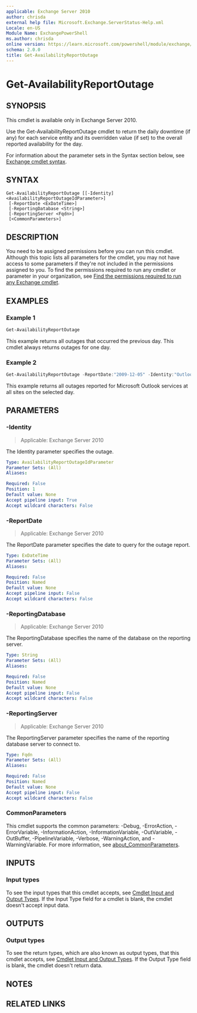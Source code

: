```yaml
---
applicable: Exchange Server 2010
author: chrisda
external help file: Microsoft.Exchange.ServerStatus-Help.xml
Locale: en-US
Module Name: ExchangePowerShell
ms.author: chrisda
online version: https://learn.microsoft.com/powershell/module/exchange/get-availabilityreportoutage
schema: 2.0.0
title: Get-AvailabilityReportOutage
---
```


# Get-AvailabilityReportOutage

## SYNOPSIS
This cmdlet is available only in Exchange Server 2010.

Use the Get-AvailabilityReportOutage cmdlet to return the daily downtime (if any) for each service entity and its overridden value (if set) to the overall reported availability for the day.

For information about the parameter sets in the Syntax section below, see [Exchange cmdlet syntax](https://learn.microsoft.com/powershell/exchange/exchange-cmdlet-syntax).

## SYNTAX

```
Get-AvailabilityReportOutage [[-Identity] <AvailabilityReportOutageIdParameter>]
 [-ReportDate <ExDateTime>]
 [-ReportingDatabase <String>]
 [-ReportingServer <Fqdn>]
 [<CommonParameters>]
```

## DESCRIPTION
You need to be assigned permissions before you can run this cmdlet. Although this topic lists all parameters for the cmdlet, you may not have access to some parameters if they're not included in the permissions assigned to you. To find the permissions required to run any cmdlet or parameter in your organization, see [Find the permissions required to run any Exchange cmdlet](https://learn.microsoft.com/powershell/exchange/find-exchange-cmdlet-permissions).

## EXAMPLES

### Example 1
```powershell
Get-AvailabilityReportOutage
```

This example returns all outages that occurred the previous day. This cmdlet always returns outages for one day.

### Example 2
```powershell
Get-AvailabilityReportOutage -ReportDate:"2009-12-05" -Identity:"Outlook*"
```

This example returns all outages reported for Microsoft Outlook services at all sites on the selected day.

## PARAMETERS

### -Identity

> Applicable: Exchange Server 2010

The Identity parameter specifies the outage.

```yaml
Type: AvailabilityReportOutageIdParameter
Parameter Sets: (All)
Aliases:

Required: False
Position: 1
Default value: None
Accept pipeline input: True
Accept wildcard characters: False
```

### -ReportDate

> Applicable: Exchange Server 2010

The ReportDate parameter specifies the date to query for the outage report.

```yaml
Type: ExDateTime
Parameter Sets: (All)
Aliases:

Required: False
Position: Named
Default value: None
Accept pipeline input: False
Accept wildcard characters: False
```

### -ReportingDatabase

> Applicable: Exchange Server 2010

The ReportingDatabase specifies the name of the database on the reporting server.

```yaml
Type: String
Parameter Sets: (All)
Aliases:

Required: False
Position: Named
Default value: None
Accept pipeline input: False
Accept wildcard characters: False
```

### -ReportingServer

> Applicable: Exchange Server 2010

The ReportingServer parameter specifies the name of the reporting database server to connect to.

```yaml
Type: Fqdn
Parameter Sets: (All)
Aliases:

Required: False
Position: Named
Default value: None
Accept pipeline input: False
Accept wildcard characters: False
```

### CommonParameters
This cmdlet supports the common parameters: -Debug, -ErrorAction, -ErrorVariable, -InformationAction, -InformationVariable, -OutVariable, -OutBuffer, -PipelineVariable, -Verbose, -WarningAction, and -WarningVariable. For more information, see [about_CommonParameters](https://go.microsoft.com/fwlink/p/?LinkID=113216).

## INPUTS

### Input types
To see the input types that this cmdlet accepts, see [Cmdlet Input and Output Types](https://go.microsoft.com/fwlink/p/?LinkId=2081749). If the Input Type field for a cmdlet is blank, the cmdlet doesn't accept input data.

## OUTPUTS

### Output types
To see the return types, which are also known as output types, that this cmdlet accepts, see [Cmdlet Input and Output Types](https://go.microsoft.com/fwlink/p/?LinkId=2081749). If the Output Type field is blank, the cmdlet doesn't return data.

## NOTES

## RELATED LINKS
